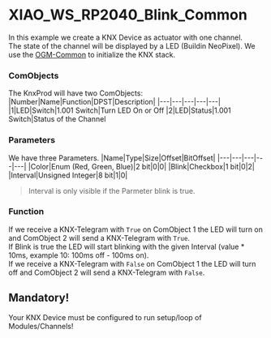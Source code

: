 # XIAO_WS_RP2040_Blink_Common
In this example we create a KNX Device as actuator with one channel.  
The state of the channel will be displayed by a LED (Buildin NeoPixel).
We use the [OGM-Common](https://github.com/OpenKNX/OGM-Common) to initialize the KNX stack.  

### ComObjects
The KnxProd will have two ComObjects:
|Number|Name|Function|DPST|Description|
|---|---|---|---|---|
|1|LED|Switch|1.001 Switch|Turn LED On or Off
|2|LED|Status|1.001 Switch|Status of the Channel

### Parameters
We have three Parameters. 
|Name|Type|Size|Offset|BitOffset|
|---|---|---|---|---|
|Color|Enum (Red, Green, Blue)|2 bit|0|0|
|Blink|Checkbox|1 bit|0|2|
|Interval|Unsigned Integer|8 bit|1|0|
>Interval is only visible if the Parmeter blink is true.  

### Function
If we receive a KNX-Telegram with `True` on ComObject 1 the LED will turn on and ComObject 2 will send a KNX-Telegram with `True`.  
If Blink is true the LED will start blinking with the given Interval (value * 10ms, example 10: 100ms off - 100ms on).  
If we receive a KNX-Telegram with `False` on ComObject 1 the LED will turn off and ComObject 2 will send a KNX-Telegram with `False`.  

## Mandatory!
Your KNX Device must be configured to run setup/loop of Modules/Channels!